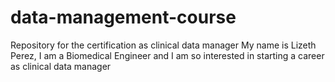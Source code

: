 # data-management-course
Repository for the certification as clinical data manager
My name is Lizeth Perez, I am a Biomedical Engineer and I am so interested in starting a career as clinical data manager
